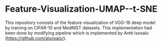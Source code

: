 # Feature-Visualization-UMAP--t-SNE
This repository consists of the feature visualization of VGG-16 deep model by training on CIFAR-10 and MedNIST datasets. This implementation had been done by modifying pipeline which is implemented by Antti Isosalo (https://github.com/aisosalo/).   
